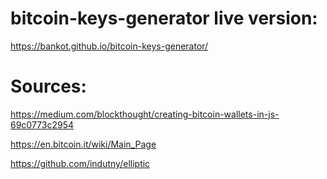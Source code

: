 # bitcoin-keys-generator live version:

https://bankot.github.io/bitcoin-keys-generator/

# Sources:

https://medium.com/blockthought/creating-bitcoin-wallets-in-js-69c0773c2954

https://en.bitcoin.it/wiki/Main_Page

https://github.com/indutny/elliptic
